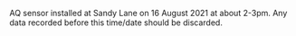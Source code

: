 AQ sensor installed at Sandy Lane on 16 August 2021 at about 2-3pm. Any data recorded before this time/date should be discarded.
